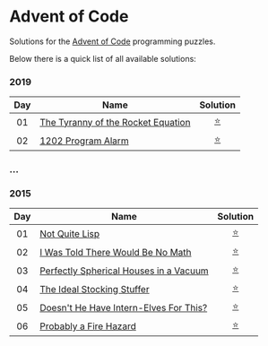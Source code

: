 Advent of Code
==============

Solutions for the [Advent of Code](http://adventofcode.com) programming puzzles.


Below there is a quick list of all available solutions:

### 2019
 
| Day | Name                                                | Solution              |
|:---:| --------------------------------------------------- |:---------------------:|
| 01  | [The Tyranny of the Rocket Equation][2019.01]       | [:star:][2019.01.src] |
| 02  | [1202 Program Alarm][2019.02]                       | [:star:][2019.02.src] |


[2019.01]: http://adventofcode.com/2019/day/1
[2019.02]: http://adventofcode.com/2019/day/2

[2019.01.src]: ./src/main/kotlin/hsz/mobi/adventofcode/aoc2019/Day01.kt
[2019.02.src]: ./src/main/kotlin/hsz/mobi/adventofcode/aoc2019/Day02.kt

### ...


### 2015
 
| Day | Name                                                | Solution              |
|:---:| --------------------------------------------------- |:---------------------:|
| 01  | [Not Quite Lisp][2015.01]                           | [:star:][2015.01.src] |
| 02  | [I Was Told There Would Be No Math][2015.02]        | [:star:][2015.02.src] |
| 03  | [Perfectly Spherical Houses in a Vacuum][2015.03]   | [:star:][2015.03.src] |
| 04  | [The Ideal Stocking Stuffer][2015.04]               | [:star:][2015.04.src] |
| 05  | [Doesn't He Have Intern-Elves For This?][2015.05]   | [:star:][2015.05.src] |
| 06  | [Probably a Fire Hazard][2015.06]                   | [:star:][2015.06.src] |


[2015.01]: http://adventofcode.com/2015/day/1
[2015.02]: http://adventofcode.com/2015/day/2
[2015.03]: http://adventofcode.com/2015/day/3
[2015.04]: http://adventofcode.com/2015/day/4
[2015.05]: http://adventofcode.com/2015/day/5
[2015.06]: http://adventofcode.com/2015/day/6

[2015.01.src]: ./src/main/kotlin/hsz/mobi/adventofcode/aoc2015/Day01.kt
[2015.02.src]: ./src/main/kotlin/hsz/mobi/adventofcode/aoc2015/Day02.kt
[2015.03.src]: ./src/main/kotlin/hsz/mobi/adventofcode/aoc2015/Day03.kt
[2015.04.src]: ./src/main/kotlin/hsz/mobi/adventofcode/aoc2015/Day04.kt
[2015.05.src]: ./src/main/kotlin/hsz/mobi/adventofcode/aoc2015/Day05.kt
[2015.06.src]: ./src/main/kotlin/hsz/mobi/adventofcode/aoc2015/Day06.kt
